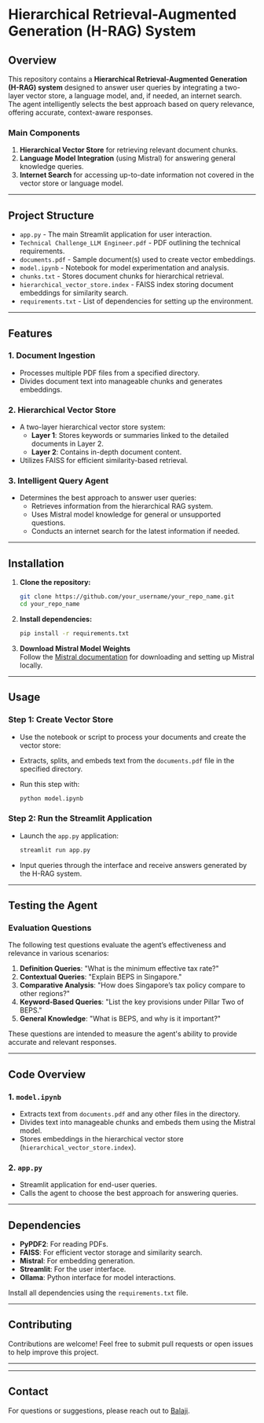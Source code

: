 # **Hierarchical Retrieval-Augmented Generation (H-RAG) System**

## **Overview**
This repository contains a **Hierarchical Retrieval-Augmented Generation (H-RAG) system** designed to answer user queries by integrating a two-layer vector store, a language model, and, if needed, an internet search. The agent intelligently selects the best approach based on query relevance, offering accurate, context-aware responses.

### **Main Components**
1. **Hierarchical Vector Store** for retrieving relevant document chunks.
2. **Language Model Integration** (using Mistral) for answering general knowledge queries.
3. **Internet Search** for accessing up-to-date information not covered in the vector store or language model.

---

## **Project Structure**

- `app.py` - The main Streamlit application for user interaction.
- `Technical Challenge_LLM Engineer.pdf` - PDF outlining the technical requirements.
- `documents.pdf` - Sample document(s) used to create vector embeddings.
- `model.ipynb` - Notebook for model experimentation and analysis.
- `chunks.txt` - Stores document chunks for hierarchical retrieval.
- `hierarchical_vector_store.index` - FAISS index storing document embeddings for similarity search.
- `requirements.txt` - List of dependencies for setting up the environment.

---

## **Features**

### **1. Document Ingestion**
   - Processes multiple PDF files from a specified directory.
   - Divides document text into manageable chunks and generates embeddings.

### **2. Hierarchical Vector Store**
   - A two-layer hierarchical vector store system:
     - **Layer 1**: Stores keywords or summaries linked to the detailed documents in Layer 2.
     - **Layer 2**: Contains in-depth document content.
   - Utilizes FAISS for efficient similarity-based retrieval.

### **3. Intelligent Query Agent**
   - Determines the best approach to answer user queries:
     - Retrieves information from the hierarchical RAG system.
     - Uses Mistral model knowledge for general or unsupported questions.
     - Conducts an internet search for the latest information if needed.

---

## **Installation**

1. **Clone the repository:**

    ```bash
    git clone https://github.com/your_username/your_repo_name.git
    cd your_repo_name
    ```

2. **Install dependencies:**

    ```bash
    pip install -r requirements.txt
    ```

3. **Download Mistral Model Weights**  
   Follow the [Mistral documentation](https://mistral.ai/) for downloading and setting up Mistral locally.

---

## **Usage**

### **Step 1: Create Vector Store**
   - Use the notebook or script to process your documents and create the vector store:
   - Extracts, splits, and embeds text from the `documents.pdf` file in the specified directory.
   - Run this step with:

      ```bash
      python model.ipynb
      ```

### **Step 2: Run the Streamlit Application**
   - Launch the `app.py` application:

      ```bash
      streamlit run app.py
      ```

   - Input queries through the interface and receive answers generated by the H-RAG system.

---

## **Testing the Agent**

### **Evaluation Questions**
The following test questions evaluate the agent’s effectiveness and relevance in various scenarios:

1. **Definition Queries**: "What is the minimum effective tax rate?"
2. **Contextual Queries**: "Explain BEPS in Singapore."
3. **Comparative Analysis**: "How does Singapore’s tax policy compare to other regions?"
4. **Keyword-Based Queries**: "List the key provisions under Pillar Two of BEPS."
5. **General Knowledge**: "What is BEPS, and why is it important?"

These questions are intended to measure the agent's ability to provide accurate and relevant responses.

---

## **Code Overview**

### **1. `model.ipynb`**
   - Extracts text from `documents.pdf` and any other files in the directory.
   - Divides text into manageable chunks and embeds them using the Mistral model.
   - Stores embeddings in the hierarchical vector store (`hierarchical_vector_store.index`).

### **2. `app.py`**
   - Streamlit application for end-user queries.
   - Calls the agent to choose the best approach for answering queries.

---

## **Dependencies**

- **PyPDF2**: For reading PDFs.
- **FAISS**: For efficient vector storage and similarity search.
- **Mistral**: For embedding generation.
- **Streamlit**: For the user interface.
- **Ollama**: Python interface for model interactions.

Install all dependencies using the `requirements.txt` file.

---

## **Contributing**

Contributions are welcome! Feel free to submit pull requests or open issues to help improve this project.

---



---

## **Contact**

For questions or suggestions, please reach out to [Balaji](balajisakthivel2504@gmail.com).
